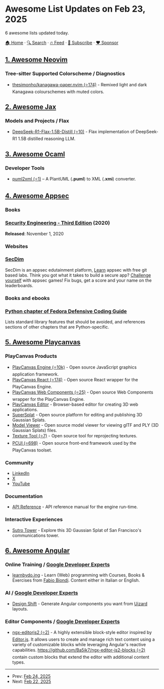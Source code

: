 # Awesome List Updates on Feb 23, 2025

6 awesome lists updated today.

[🏠 Home](/README.md) · [🔍 Search](https://www.trackawesomelist.com/search/) · [🔥 Feed](https://www.trackawesomelist.com/rss.xml) · [📮 Subscribe](https://trackawesomelist.us17.list-manage.com/subscribe?u=d2f0117aa829c83a63ec63c2f&id=36a103854c) · [❤️  Sponsor](https://github.com/sponsors/theowenyoung)



## [1. Awesome Neovim](/content/rockerBOO/awesome-neovim/README.md)

### Tree-sitter Supported Colorscheme / Diagnostics

*   [thesimonho/kanagawa-paper.nvim (⭐174)](https://github.com/thesimonho/kanagawa-paper.nvim) - Remixed light and dark Kanagawa colourschemes with muted colors.

## [2. Awesome Jax](/content/n2cholas/awesome-jax/README.md)

### Models and Projects / Flax

*   [DeepSeek-R1-Flax-1.5B-Distill (⭐10)](https://github.com/J-Rosser-UK/Torch2Jax-DeepSeek-R1-Distill-Qwen-1.5B) - Flax implementation of DeepSeek-R1 1.5B distilled reasoning LLM.

## [3. Awesome Ocaml](/content/ocaml-community/awesome-ocaml/README.md)

### Developer Tools

*   [puml2xml (⭐1)](https://github.com/khalidbelk/puml2xml) – A PlantUML (**.puml**) to XML (**.xmi**) converter.

## [4. Awesome Appsec](/content/paragonie/awesome-appsec/README.md)

### Books

### [Security Engineering - Third Edition](https://www.cl.cam.ac.uk/~rja14/book.html) (2020)

**Released**: November 1, 2020

### Websites

### [SecDim](https://secdim.com)

SecDim is an appsec edutainment platform, [Learn](https://learn.secdim.com) appsec with free git based labs. Think you got what it takes to build a secure app? [Challenge yourself](https://play.secdim.com) with appsec games! Fix bugs, get a score and your name on the leaderboards.

### Books and ebooks

### [Python chapter of Fedora Defensive Coding Guide](https://docs.fedoraproject.org/en-US/defensive-coding/programming-languages/Python/)

Lists standard library features that should be avoided, and references sections of other chapters that are Python-specific.

## [5. Awesome Playcanvas](/content/playcanvas/awesome-playcanvas/README.md)

### PlayCanvas Products

*   [PlayCanvas Engine (⭐10k)](https://github.com/playcanvas/engine) - Open source JavaScript graphics application framework.
*   [PlayCanvas React (⭐174)](https://github.com/playcanvas/react) - Open source React wrapper for the PlayCanvas Engine.
*   [PlayCanvas Web Components (⭐25)](https://github.com/playcanvas/web-components) - Open source Web Components wrapper for the PlayCanvas Engine.
*   [PlayCanvas Editor](https://playcanvas.com/) - Browser-based editor for creating 3D web applications.
*   [SuperSplat](https://superspl.at/) - Open source platform for editing and publishing 3D Gaussian Splats.
*   [Model Viewer](https://playcanvas.com/viewer) - Open source model viewer for viewing glTF and PLY (3D Gaussian Splats) files.
*   [Texture Tool (⭐7)](https://github.com/playcanvas/texture-tool) - Open source tool for reprojecting textures.
*   [PCUI (⭐698)](https://github.com/playcanvas/pcui) - Open source front-end framework used by the PlayCanvas toolset.

### Community

*   [LinkedIn](https://www.linkedin.com/company/playcanvas)
*   [X](https://x.com/playcanvas)
*   [YouTube](https://www.youtube.com/@playcanvas)

### Documentation

*   [API Reference](https://api.playcanvas.com/) - API reference manual for the engine run-time.

### Interactive Experiences

*   [Sutro Tower](https://vincentwoo.com/3d/sutro_tower/) - Explore this 3D Gaussian Splat of San Francisco's communications tower.

## [6. Awesome Angular](/content/PatrickJS/awesome-angular/README.md)

### Online Training / [Google Developer Experts](https://developers.google.com/experts/all/technology/web-technologies)

*   [learnbydo.ing](https://www.learnbydo.ing/) - Learn {Web} programming with Courses, Books & Exercises from [Fabio Biondi](https://www.fabiobiondi.dev/video-courses/). Content either in Italian or English.

### AI / [Google Developer Experts](https://developers.google.com/experts/all/technology/web-technologies)

*   [Design Shift](https://designshift.dev/) - Generate Angular components you want from [Uizard](https://uizard.io/)  layouts.

### Editor Components / [Google Developer Experts](https://developers.google.com/experts/all/technology/web-technologies)

*   [ngx-editorjs2 (⭐2)](https://github.com/Ba5ik7/ngx-editorjs2) - A highly extensible block-style editor inspired by [Editor.js](https://editorjs.io/). It allows users to create and manage rich text content using a variety of customizable blocks while leveraging Angular's reactive capabilities. [https://github.com/Ba5ik7/ngx-editor-js2-blocks (⭐2)](https://github.com/Ba5ik7/ngx-editor-js2-blocks) contain custom blocks that extend the editor with additional content types.

---

- Prev: [Feb 24, 2025](/content/2025/02/24/README.md)
- Next: [Feb 22, 2025](/content/2025/02/22/README.md)
